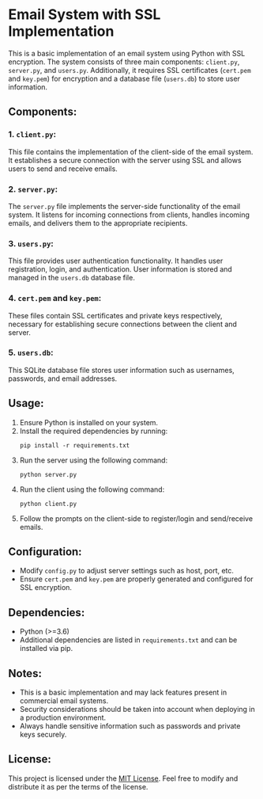 # Email System with SSL Implementation

This is a basic implementation of an email system using Python with SSL encryption. The system consists of three main components: `client.py`, `server.py`, and `users.py`. Additionally, it requires SSL certificates (`cert.pem` and `key.pem`) for encryption and a database file (`users.db`) to store user information.

## Components:

### 1. `client.py`:
This file contains the implementation of the client-side of the email system. It establishes a secure connection with the server using SSL and allows users to send and receive emails.

### 2. `server.py`:
The `server.py` file implements the server-side functionality of the email system. It listens for incoming connections from clients, handles incoming emails, and delivers them to the appropriate recipients.

### 3. `users.py`:
This file provides user authentication functionality. It handles user registration, login, and authentication. User information is stored and managed in the `users.db` database file.

### 4. `cert.pem` and `key.pem`:
These files contain SSL certificates and private keys respectively, necessary for establishing secure connections between the client and server.

### 5. `users.db`:
This SQLite database file stores user information such as usernames, passwords, and email addresses.

## Usage:

1. Ensure Python is installed on your system.
2. Install the required dependencies by running:
   ```
   pip install -r requirements.txt
   ```
3. Run the server using the following command:
   ```
   python server.py
   ```
4. Run the client using the following command:
   ```
   python client.py
   ```
5. Follow the prompts on the client-side to register/login and send/receive emails.

## Configuration:

- Modify `config.py` to adjust server settings such as host, port, etc.
- Ensure `cert.pem` and `key.pem` are properly generated and configured for SSL encryption.

## Dependencies:
- Python (>=3.6)
- Additional dependencies are listed in `requirements.txt` and can be installed via pip.

## Notes:

- This is a basic implementation and may lack features present in commercial email systems.
- Security considerations should be taken into account when deploying in a production environment.
- Always handle sensitive information such as passwords and private keys securely.

## License:
This project is licensed under the [MIT License](LICENSE). Feel free to modify and distribute it as per the terms of the license.
